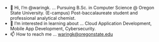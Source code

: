 - 👋 Hi, I’m @waringk. ... Pursuing B.Sc. in Computer Science @ Oregon State University. (E-campus) Post-baccalaureate student and professional analytical chemist.
- 👀 I’m interested in learning about ... Cloud Application Development, Mobile App Development, Cybersecurity.
- 📫 How to reach me ... waringk@oregonstate.edu


